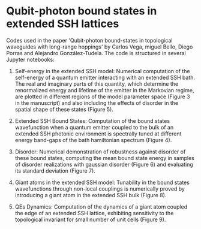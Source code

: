 # Qubit-photon bound states in extended SSH lattices
Codes used in the paper 'Qubit-photon bound-states in topological waveguides with long-range hoppings' by Carlos Vega, miguel Bello, Diego Porras and Alejandro González-Tudela. The code is structured in several Jupyter notebooks:

1. Self-energy in the extended SSH model: Numerical computation of the self-energy of a quantum emitter interacting with an extended SSH bath. The real and imaginary parts of this quantity, which determine the renormalized energy and lifetime of the emitter in the Markovian regime, are plotted in different regions of the model parameter space (Figure 3 in the manuscript) and also including the effects of disorder in the spatial shape of these states (Figure 5).

2. Extended SSH Bound States: Computation of the bound states wavefunction when a quantum emitter coupled to the bulk of an extended SSH photonic environment is spectrally tuned at different energy band-gaps of the bath hamiltonian spectrum (Figure 4).

3. Disorder: Numerical demonstration of robustness against disorder of these bound states, computing the mean bound state energy in samples of disorder realizations with gaussian disorder (Figure 6) and evaluating its standard deviation (Figure 7).

4. Giant atoms in the extended SSH model: Tunability in the bound states wavefunctions through non-local couplings is numerically proved by introducing a giant atom in the extended SSH bulk (Figure 8).

5. QEs Dynamics: Computation of the dynamics of a giant atom coupled the edge of an extended SSH lattice, exhibiting sensitivity to the topological invariant for small number of unit cells (Figure 9).
